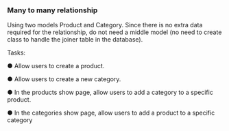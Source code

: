 ### Many to many relationship

Using two models Product and Category. Since there is no extra data required for the relationship, do not need a middle model (no need to create class to handle the joiner table in the database).

Tasks:

● Allow users to create a product.

● Allow users to create a new category.

● In the products show page, allow users to add a category to a specific product.

● In the categories show page, allow users to add a product to a specific category
